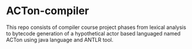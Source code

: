 # ACTon-compiler
This repo consists of compiler course project phases from lexical analysis to bytecode generation of a hypothetical actor based languaged named ACTon using java language and ANTLR tool.
